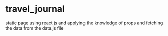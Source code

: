 # travel_journal
static page using react js and applying the knowledge of props and fetching the data from the data.js file
